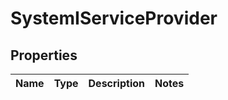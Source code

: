 
# SystemIServiceProvider

## Properties
Name | Type | Description | Notes
------------ | ------------- | ------------- | -------------




